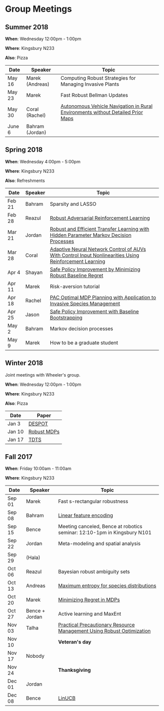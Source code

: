 
# Group Meetings


## Summer 2018

**When**: Wednesday 12:00pm - 1:00pm

**Where**: Kingsbury N233

**Also**: Pizza


Date    |     Speaker       |     Topic         |
--------|-------------------|-------------------|
May 16  | Marek (Andreas)   | Computing Robust Strategies for Managing Invasive Plants |
May 23  | Marek             | Fast Robust Bellman Updates |
May 30  | Coral (Rachel)    | [Autonomous Vehicle Navigation in Rural Environments without Detailed Prior Maps](https://toyota.csail.mit.edu/sites/default/files/documents/papers/ICRA2018_AutonomousVehicleNavigationRuralEnvironment.pdf) |
June 6  | Bahram (Jordan)   |                   |



## Spring 2018


**When**: Wednesday 4:00pm - 5:00pm

**Where**: Kingsbury N233

**Also**: Refreshments


Date    |     Speaker       |     Topic         |
--------|-------------------|-------------------|
Feb 21  | Bahram            | Sparsity and LASSO
Feb 28  | Reazul            | [Robust Adversarial Reinforcement Learning](http://proceedings.mlr.press/v70/pinto17a/pinto17a.pdf)
Mar  21 | Jordan            | [Robust and Efficient Transfer Learning with Hidden Parameter Markov Decision Processes](https://arxiv.org/abs/1706.06544)
Mar 28  | Coral             | [Adaptive Neural Network Control of AUVs With Control Input Nonlinearities Using Reinforcement Learning](http://ieeexplore.ieee.org/abstract/document/7812772/)
Apr 4   | Shayan            | [Safe Policy Improvement by Minimizing Robust Baseline Regret](http://rmdp.xyz/publications/pub/Petrik2016b.pdf)
Apr 11  | Marek             | Risk-aversion tutorial
Apr 18  | Rachel            | [PAC Optimal MDP Planning with Application to Invasive Species Management](http://www.jmlr.org/papers/volume16/taleghan15a/taleghan15a.pdf)
Apr 25  | Jason             | [Safe Policy Improvement with Baseline Bootstrapping](https://arxiv.org/abs/1712.06924)
May 2   | Bahram            | Markov decision processes
May 9   | Marek             | How to be a graduate student


## Winter 2018

Joint meetings with Wheeler's group.

**When**: Wednesday 12:00pm - 1:00pm

**Where**: Kingsbury N233

**Also**: Pizza

Date    |    Paper          |
--------|-------------------|
Jan 3   |  [DESPOT](http://jair.org/papers/paper5328.html)                                  |
Jan 10  |  [Robust MDPs](https://pubsonline.informs.org/doi/abs/10.1287/opre.1050.0216)     |
Jan 17  |  [TDTS](http://www.jair.org/papers/paper5507.html)                 |

## Fall 2017

**When**: Friday 10:00am - 11:00am

**Where**: Kingsbury N233


Date    |     Speaker       |     Topic         |
--------|-------------------|-------------------|
|Sep 01 | Marek             | Fast s-rectangular robustness
|Sep 08 | Bahram            | [Linear feature encoding](https://users.cs.duke.edu/~parr/NIPS2016_Encoder.pdf)| 
|Sep 15 | Bence             | Meeting canceled, Bence at robotics seminar: 12:10-1pm in Kingsbury N101  | 
|Sep 22 | Jordan            | Meta-modeling and spatial analysis | 
|Sep 29 | (Hala)            | | 
|Oct 06 | Reazul            | Bayesian robust ambiguity sets     | 
|Oct 13 | Andreas           | [Maximum entropy for species distributions](http://citeseerx.ist.psu.edu/viewdoc/download?doi=10.1.1.187.89&rep=rep1&type=pdf) | 
|Oct 20 | Marek             | [Minimizing Regret in MDPs](https://www.jair.org/media/5242/live-5242-10005-jair.pdf) | 
|Oct 27 | Bence + Jordan    | Active learning and MaxEnt | 
|Nov 03 | Talha             | [Practical Precautionary Resource Management Using Robust Optimization](https://link.springer.com/article/10.1007/s00267-014-0348-1) | 
|Nov 10 |                   | **Veteran's day** | 
|Nov 17 | Nobody            | | 
|Nov 24 |                   | **Thanksgiving** | 
|Dec 01 | Jordan            | | 
|Dec 08 | Bence             | [LinUCB](https://arxiv.org/pdf/1003.0146.pdf) | 